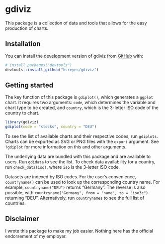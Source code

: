 
<!-- README.md is generated from README.Rmd. Please edit that file -->

# gdiviz

<!-- badges: start -->
<!-- badges: end -->

This package is a collection of data and tools that allows for the easy
production of charts.

## Installation

You can install the development version of gdiviz from
[GitHub](https://github.com/) with:

``` r
# install.packages("devtools")
devtools::install_github("ksreyes/gdiviz")
```

## Getting started

The key function of this package is `gdiplot()`, which generates a
`ggplot` chart. It requires two arguments: `code`, which determines the
variable and chart type to be created, and `country`, which is the
3-letter ISO code of the country to chart.

``` r
library(gdiviz)
gdiplot(code = "stocks", country = "DEU")
```

To see the list of available charts and their respective codes, run
`gdiplots`. Charts can be exported as SVG or PNG files with the `export`
argument. See `?gdiplot` for more information on this and other
arguments.

The underlying data are bundled with this package and are available to
users. Run `gdidata` to see the list. To check data availability for a
country, run `check_data(iso)`, where `iso` is the 3-letter ISO code.

Datasets are indexed by ISO codes. For the user’s convenience,
`countryname()` can be used to look up the corresponding country name.
For example, `countryname("DEU")` returns “Germany”. The reverse is also
possible, with `countryname("Germany", from = "name", to = "iso3c")`
returning “DEU”. Alternatively, run `countrynames` to see the full list
of countries.

## Disclaimer

I wrote this package to make my job easier. Nothing here has the
official endorsement of my employer.
